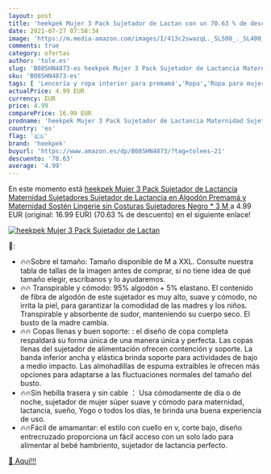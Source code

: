 ```yaml
---
layout: post
title: 'heekpek Mujer 3 Pack Sujetador de Lactan con un 70.63 % de descuento'
date: 2021-07-27 07:58:34
image: 'https://m.media-amazon.com/images/I/413c2swazqL._SL500_._SL400_.jpg'
comments: true
category: ofertas
author: 'tole.es'
slug: 'B08SHN4873-es heekpek Mujer 3 Pack Sujetador de Lactancia Maternidad...'
sku: 'B08SHN4873-es'
tags: [ 'Lencería y ropa interior para premamá','Ropa','Ropa para mujer','Ropa para premamá','Sujetadores para premamá y de lactancia','heekpek','lactancia', ]
actualPrice: 4.99 EUR
currency: EUR
price: 4.99
comparePrice: 16.99 EUR
prodname: 'heekpek Mujer 3 Pack Sujetador de Lactancia Maternidad Sujetadores Sujetador de Lactancia en Algodón Premamá y Maternidad Sostén Lingerie sin Costuras Sujetadores  Negro * 3  M '
country: 'es'
flag: '🇪🇸'
brand: 'heekpek'
buyurl: 'https://www.amazon.es/dp/B08SHN4873/?tag=tolees-21'
descuento: '70.63'
average: '4.99'
---
```


En este momento está [heekpek Mujer 3 Pack Sujetador de Lactancia Maternidad Sujetadores Sujetador de Lactancia en Algodón Premamá y Maternidad Sostén Lingerie sin Costuras Sujetadores  Negro * 3  M ](https://www.amazon.es/dp/B08SHN4873/?tag=tolees-21) a 4.99 EUR (original: 16.99 EUR) (70.63 %  de descuento) en el siguiente enlace!

[![heekpek Mujer 3 Pack Sujetador de Lactan](https://m.media-amazon.com/images/I/413c2swazqL._SL500_._SL400_.jpg)](https://www.amazon.es/dp/B08SHN4873/?tag=tolees-21)

🔎:

- 🔥🔥Sobre el tamaño: Tamaño disponible de M a XXL. Consulte nuestra tabla de tallas de la imagen antes de comprar, si no tiene idea de qué tamaño elegir, escríbanos y lo ayudaremos.
- 🔥🔥 Transpirable y cómodo: 95% algodón + 5% elastano. El contenido de fibra de algodón de este sujetador es muy alto, suave y cómodo, no irrita la piel, para garantizar la comodidad de las madres y los niños. Transpirable y absorbente de sudor, manteniendo su cuerpo seco. El busto de la madre cambia.
- 🔥🔥 Copas llenas y buen soporte: : el diseño de copa completa respaldará su forma única de una manera única y perfecta. Las copas llenas del sujetador de alimentación ofrecen contención y soporte. La banda inferior ancha y elástica brinda soporte para actividades de bajo a medio impacto. Las almohadillas de espuma extraíbles le ofrecen más opciones para adaptarse a las fluctuaciones normales del tamaño del busto.
- 🔥🔥Sin hebilla trasera y sin cable ： Usa cómodamente de día o de noche, sujetador de mujer súper suave y cómodo para maternidad, lactancia, sueño, Yogo o todos los días, te brinda una buena experiencia de uso.
- 🔥🔥Fácil de amamantar: el estilo con cuello en v, corte bajo, diseño entrecruzado proporciona un fácil acceso con un solo lado para alimentar al bebé hambriento, sujetador de lactancia perfecto.

[🛒 Aquí!!!](https://www.amazon.es/dp/B08SHN4873/?tag=tolees-21)
